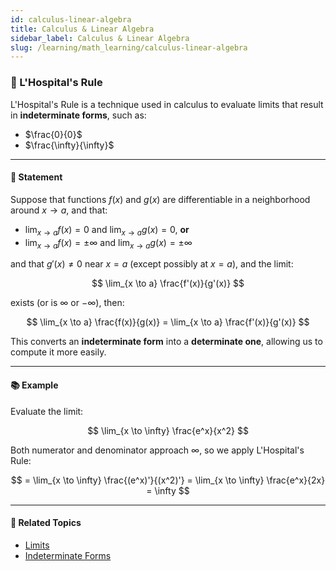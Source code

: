 ```yaml
---
id: calculus-linear-algebra
title: Calculus & Linear Algebra
sidebar_label: Calculus & Linear Algebra
slug: /learning/math_learning/calculus-linear-algebra
---
```


### 📘 L'Hospital's Rule

L'Hospital's Rule is a technique used in calculus to evaluate limits that result in **indeterminate forms**, such as:

- $\frac{0}{0}$
- $\frac{\infty}{\infty}$

---

#### 🧠 Statement

Suppose that functions $f(x)$ and $g(x)$ are differentiable in a neighborhood around $x \to a$, and that:

- $\lim_{x \to a} f(x) = 0$ and $\lim_{x \to a} g(x) = 0$, **or**
- $\lim_{x \to a} f(x) = \pm\infty$ and $\lim_{x \to a} g(x) = \pm\infty$

and that $g'(x) \neq 0$ near $x = a$ (except possibly at $x = a$), and the limit:

$$
\lim_{x \to a} \frac{f'(x)}{g'(x)}
$$

exists (or is $\infty$ or $-\infty$), then:

$$
\lim_{x \to a} \frac{f(x)}{g(x)} = \lim_{x \to a} \frac{f'(x)}{g'(x)}
$$

This converts an **indeterminate form** into a **determinate one**, allowing us to compute it more easily.

---

#### 📚 Example

Evaluate the limit:

$$
\lim_{x \to \infty} \frac{e^x}{x^2}
$$

Both numerator and denominator approach $\infty$, so we apply L'Hospital's Rule:

$$
= \lim_{x \to \infty} \frac{(e^x)'}{(x^2)'} = \lim_{x \to \infty} \frac{e^x}{2x} = \infty
$$

---

#### 🔗 Related Topics

- [Limits](/docs/learning/calculus/limits)
- [Indeterminate Forms](/docs/learning/calculus/indeterminate-forms)